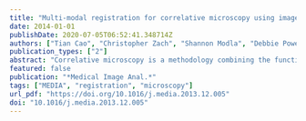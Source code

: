 ```yaml
---
title: "Multi-modal registration for correlative microscopy using image analogies"
date: 2014-01-01
publishDate: 2020-07-05T06:52:41.348714Z
authors: ["Tian Cao", "Christopher Zach", "Shannon Modla", "Debbie Powell", "Kirk Czymmek", "Marc Niethammer"]
publication_types: ["2"]
abstract: "Correlative microscopy is a methodology combining the functionality of light microscopy with the high resolution of electron microscopy and other microscopy technologies for the same biological specimen. In this paper, we propose an image registration method for correlative microscopy, which is challenging due to the distinct appearance of biological structures when imaged with different modalities. Our method is based on image analogies and allows to transform images of a given modality into the appearance-space of another modality. Hence, the registration between two different types of microscopy images can be transformed to a mono-modality image registration. We use a sparse representation model to obtain image analogies. The method makes use of corresponding image training patches of two different imaging modalities to learn a dictionary capturing appearance relations. We test our approach on backscattered electron (BSE) scanning electron microscopy (SEM)/confocal and transmission electron microscopy (TEM)/ confocal images. We perform rigid, affine, and deformable registration via B-splines and show improvements over direct registration using both mutual information and sum of squared differences similarity measures to account for differences in image appearance."
featured: false
publication: "*Medical Image Anal.*"
tags: ["MEDIA", "registration", "microscopy"]
url_pdf: "https://doi.org/10.1016/j.media.2013.12.005"
doi: "10.1016/j.media.2013.12.005"
---
```


